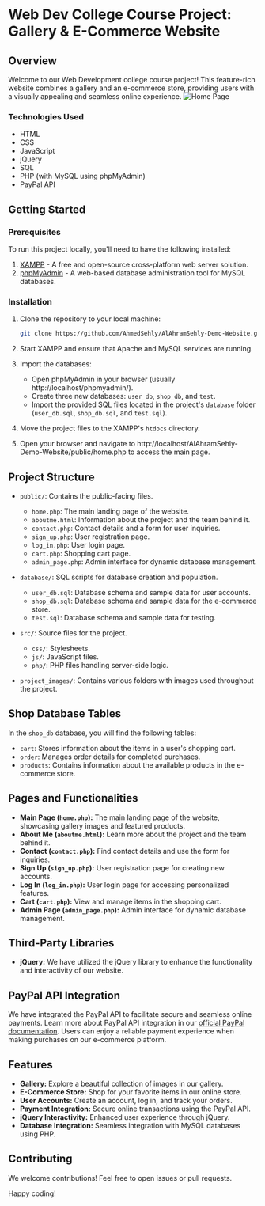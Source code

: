 # Web Dev College Course Project: Gallery & E-Commerce Website

## Overview
Welcome to our Web Development college course project! This feature-rich website combines a gallery and an e-commerce store, providing users with a visually appealing and seamless online experience.
![Home Page](https://imgur.com/N4hTRCE)
### Technologies Used
- HTML
- CSS
- JavaScript
- jQuery
- SQL
- PHP (with MySQL using phpMyAdmin)
- PayPal API

## Getting Started

### Prerequisites
To run this project locally, you'll need to have the following installed:

1. [XAMPP](https://www.apachefriends.org/index.html) - A free and open-source cross-platform web server solution.
2. [phpMyAdmin](https://www.phpmyadmin.net/) - A web-based database administration tool for MySQL databases.

### Installation
1. Clone the repository to your local machine:
    ```bash
    git clone https://github.com/AhmedSehly/AlAhramSehly-Demo-Website.git
    ```

2. Start XAMPP and ensure that Apache and MySQL services are running.

3. Import the databases:
    - Open phpMyAdmin in your browser (usually http://localhost/phpmyadmin/).
    - Create three new databases: `user_db`, `shop_db`, and `test`.
    - Import the provided SQL files located in the project's `database` folder (`user_db.sql`, `shop_db.sql`, and `test.sql`).

4. Move the project files to the XAMPP's `htdocs` directory.

5. Open your browser and navigate to http://localhost/AlAhramSehly-Demo-Website/public/home.php to access the main page.

## Project Structure

- `public/`: Contains the public-facing files.
  - `home.php`: The main landing page of the website.
  - `aboutme.html`: Information about the project and the team behind it.
  - `contact.php`: Contact details and a form for user inquiries.
  - `sign_up.php`: User registration page.
  - `log_in.php`: User login page.
  - `cart.php`: Shopping cart page.
  - `admin_page.php`: Admin interface for dynamic database management.

- `database/`: SQL scripts for database creation and population.
  - `user_db.sql`: Database schema and sample data for user accounts.
  - `shop_db.sql`: Database schema and sample data for the e-commerce store.
  - `test.sql`: Database schema and sample data for testing.

- `src/`: Source files for the project.
  - `css/`: Stylesheets.
  - `js/`: JavaScript files.
  - `php/`: PHP files handling server-side logic.

- `project_images/`: Contains various folders with images used throughout the project.

## Shop Database Tables
In the `shop_db` database, you will find the following tables:

- `cart`: Stores information about the items in a user's shopping cart.
- `order`: Manages order details for completed purchases.
- `products`: Contains information about the available products in the e-commerce store.

## Pages and Functionalities
- **Main Page (`home.php`):** The main landing page of the website, showcasing gallery images and featured products.
- **About Me (`aboutme.html`):** Learn more about the project and the team behind it.
- **Contact (`contact.php`):** Find contact details and use the form for inquiries.
- **Sign Up (`sign_up.php`):** User registration page for creating new accounts.
- **Log In (`log_in.php`):** User login page for accessing personalized features.
- **Cart (`cart.php`):** View and manage items in the shopping cart.
- **Admin Page (`admin_page.php`):** Admin interface for dynamic database management.

## Third-Party Libraries
- **jQuery:** We have utilized the jQuery library to enhance the functionality and interactivity of our website.

## PayPal API Integration
We have integrated the PayPal API to facilitate secure and seamless online payments. Learn more about PayPal API integration in our [official PayPal documentation](https://developer.paypal.com/docs/payouts/standard/integrate-api/). Users can enjoy a reliable payment experience when making purchases on our e-commerce platform.

## Features
- **Gallery:** Explore a beautiful collection of images in our gallery.
- **E-Commerce Store:** Shop for your favorite items in our online store.
- **User Accounts:** Create an account, log in, and track your orders.
- **Payment Integration:** Secure online transactions using the PayPal API.
- **jQuery Interactivity:** Enhanced user experience through jQuery.
- **Database Integration:** Seamless integration with MySQL databases using PHP.

## Contributing
We welcome contributions! Feel free to open issues or pull requests.

Happy coding!
